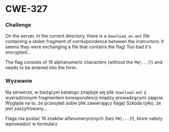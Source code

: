 # CWE-327

### Challenge
On the server, in the current directory, there is a `download_en.eml` file
containing a stolen fragment of correspondence between the instructors.
It seems they were exchanging a file that contains the flag!
Too bad it's encrypted...

The flag consists of 16 alphanumeric characters (without the `PW{...}`!) and needs to be entered into the form.

### Wyzwanie
Na serwerze, w bieżącym katalogu znajduje się plik `download.eml`
z wykradzionymi fragmentem korespondencji między prowadzącymi zajęcia.
Wygląda na to, że przesyłali sobie plik zawierający flagę!
Szkoda tylko, że jest zaszyfrowany...

Flaga ma postać 16 znaków alfanumerycznych (bez `PW{...}`!), które należy wprowadzić w formularz.